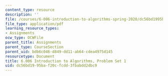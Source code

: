 ```yaml
---
content_type: resource
description: ''
file: /courses/6-006-introduction-to-algorithms-spring-2020/dc56bd1995baf20cfcdd3fbabdd2dbc9_MIT6_006S20_ps1-questions.pdf
file_type: application/pdf
learning_resource_types:
- Assignments
ocw_type: OCWFile
parent_title: Assignments
parent_type: CourseSection
parent_uid: bdb6c046-d849-dd11-ab64-cdea4975d145
resourcetype: Document
title: 6.006 Introduction to Algorithms, Problem Set 1
uid: dc56bd19-95ba-f20c-fcdd-3fbabdd2dbc9
---
```

